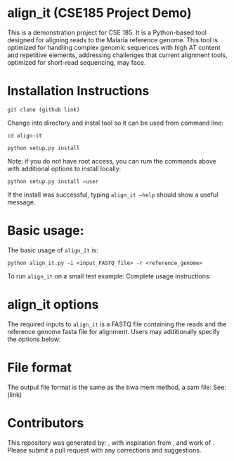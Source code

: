 # align_it (CSE185 Project Demo)
This is a demonstration project for CSE 185. It is a Python-based tool designed for aligning reads to the Malaria reference genome. This tool is optimized for handling complex genomic sequences with high AT content and repetitive elements, addressing challenges that current alignment tools, optimized for short-read sequencing, may face.
# Installation Instructions
```
git clone (github link)
```
Change into directory and instal tool so it can be used from command line:
```
cd align-it
```
```
python setup.py install
```
Note: if you do not have root access, you can rum the commands above with additional options to install locally: 
```
python setup.py install –user
```
If the install was successful, typing ```align_it –help``` should show a useful message. 

# Basic usage: 
The basic usage of ```align_it``` is:
```
python align_it.py -i <input_FASTQ_file> -r <reference_genome>
```
To run ```align_it``` on a small test example:
Complete usage instructions: 

# align_it options
The required inputs to ```align_it``` is a FASTQ file containing the reads and the reference genome fasta file for alignment. Users may additionally specify the options below:

# File format
The output file format is the same as the bwa mem method, a sam file: See: (link) 

# Contributors
This repository was generated by: , with inspiration from , and work of . 
Please submit a pull request with any corrections and suggestions.

